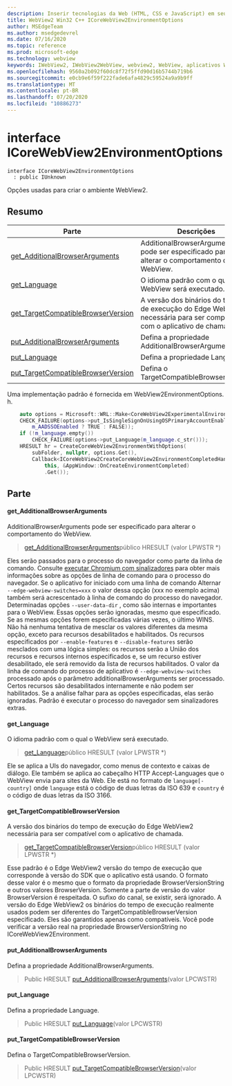 ```yaml
---
description: Inserir tecnologias da Web (HTML, CSS e JavaScript) em seus aplicativos nativos com o controle WebView2 do Microsoft Edge
title: WebView2 Win32 C++ ICoreWebView2EnvironmentOptions
author: MSEdgeTeam
ms.author: msedgedevrel
ms.date: 07/16/2020
ms.topic: reference
ms.prod: microsoft-edge
ms.technology: webview
keywords: IWebView2, IWebView2WebView, webview2, WebView, aplicativos Win32, Win32, Edge, ICoreWebView2, ICoreWebView2Controller, controle do navegador, HTML Edge, ICoreWebView2EnvironmentOptions
ms.openlocfilehash: 9560a2b092f60dc8f72f5ffd90d16b5744b719b6
ms.sourcegitcommit: e0cb9e6f59f222fade6afa4829c59524a9a9b9ff
ms.translationtype: MT
ms.contentlocale: pt-BR
ms.lasthandoff: 07/20/2020
ms.locfileid: "10886273"
---
```

# interface ICoreWebView2EnvironmentOptions 

```
interface ICoreWebView2EnvironmentOptions
  : public IUnknown
```

Opções usadas para criar o ambiente WebView2.

## Resumo

 Parte                        | Descrições
--------------------------------|---------------------------------------------
[get_AdditionalBrowserArguments](#get_additionalbrowserarguments) | AdditionalBrowserArguments pode ser especificado para alterar o comportamento do WebView.
[get_Language](#get_language) | O idioma padrão com o qual o WebView será executado.
[get_TargetCompatibleBrowserVersion](#get_targetcompatiblebrowserversion) | A versão dos binários do tempo de execução do Edge WebView2 necessária para ser compatível com o aplicativo de chamada.
[put_AdditionalBrowserArguments](#put_additionalbrowserarguments) | Defina a propriedade AdditionalBrowserArguments.
[put_Language](#put_language) | Defina a propriedade Language.
[put_TargetCompatibleBrowserVersion](#put_targetcompatiblebrowserversion) | Defina o TargetCompatibleBrowserVersion.

Uma implementação padrão é fornecida em WebView2EnvironmentOptions. h.

```cpp
    auto options = Microsoft::WRL::Make<CoreWebView2ExperimentalEnvironmentOptions>();
    CHECK_FAILURE(options->put_IsSingleSignOnUsingOSPrimaryAccountEnabled(
        m_AADSSOEnabled ? TRUE : FALSE));
    if (!m_language.empty())
        CHECK_FAILURE(options->put_Language(m_language.c_str()));
    HRESULT hr = CreateCoreWebView2EnvironmentWithOptions(
        subFolder, nullptr, options.Get(),
        Callback<ICoreWebView2CreateCoreWebView2EnvironmentCompletedHandler>(
            this, &AppWindow::OnCreateEnvironmentCompleted)
            .Get());
```

## Parte

#### get_AdditionalBrowserArguments 

AdditionalBrowserArguments pode ser especificado para alterar o comportamento do WebView.

> [get_AdditionalBrowserArguments](#get_additionalbrowserarguments)público HRESULT (valor LPWSTR *)

Eles serão passados para o processo do navegador como parte da linha de comando. Consulte [executar Chromium com sinalizadores](https://aka.ms/RunChromiumWithFlags) para obter mais informações sobre as opções de linha de comando para o processo do navegador. Se o aplicativo for iniciado com uma linha de comando Alternar `--edge-webview-switches=xxx` o valor dessa opção (xxx no exemplo acima) também será acrescentado à linha de comando do processo do navegador. Determinadas opções `--user-data-dir` , como são internas e importantes para o WebView. Essas opções serão ignoradas, mesmo que especificado. Se as mesmas opções forem especificadas várias vezes, o último WINS. Não há nenhuma tentativa de mesclar os valores diferentes da mesma opção, exceto para recursos desabilitados e habilitados. Os recursos especificados por `--enable-features` e `--disable-features` serão mesclados com uma lógica simples: os recursos serão a União dos recursos e recursos internos especificados e, se um recurso estiver desabilitado, ele será removido da lista de recursos habilitados. O valor da linha de comando do processo de aplicativo é `--edge-webview-switches` processado após o parâmetro additionalBrowserArguments ser processado. Certos recursos são desabilitados internamente e não podem ser habilitados. Se a análise falhar para as opções especificadas, elas serão ignoradas. Padrão é executar o processo do navegador sem sinalizadores extras.

#### get_Language 

O idioma padrão com o qual o WebView será executado.

> [get_Language](#get_language)público HRESULT (valor LPWSTR *)

Ele se aplica a UIs do navegador, como menus de contexto e caixas de diálogo. Ele também se aplica ao cabeçalho HTTP Accept-Languages que o WebView envia para sites da Web. Ele está no formato de `language[-country]` onde `language` está o código de duas letras da ISO 639 e `country` é o código de duas letras da ISO 3166.

#### get_TargetCompatibleBrowserVersion 

A versão dos binários do tempo de execução do Edge WebView2 necessária para ser compatível com o aplicativo de chamada.

> [get_TargetCompatibleBrowserVersion](#get_targetcompatiblebrowserversion)público HRESULT (valor LPWSTR *)

Esse padrão é o Edge WebView2 versão do tempo de execução que corresponde à versão do SDK que o aplicativo está usando. O formato desse valor é o mesmo que o formato da propriedade BrowserVersionString e outros valores BrowserVersion. Somente a parte de versão do valor BrowserVersion é respeitada. O sufixo do canal, se existir, será ignorado. A versão do Edge WebView2 os binários do tempo de execução realmente usados podem ser diferentes do TargetCompatibleBrowserVersion especificado. Eles são garantidos apenas como compatíveis. Você pode verificar a versão real na propriedade BrowserVersionString no ICoreWebView2Environment.

#### put_AdditionalBrowserArguments 

Defina a propriedade AdditionalBrowserArguments.

> Public HRESULT [put_AdditionalBrowserArguments](#put_additionalbrowserarguments)(valor LPCWSTR)

#### put_Language 

Defina a propriedade Language.

> Public HRESULT [put_Language](#put_language)(valor LPCWSTR)

#### put_TargetCompatibleBrowserVersion 

Defina o TargetCompatibleBrowserVersion.

> Public HRESULT [put_TargetCompatibleBrowserVersion](#put_targetcompatiblebrowserversion)(valor LPCWSTR)

